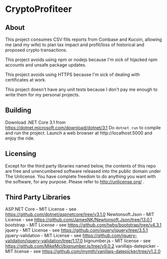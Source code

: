 CryptoProfiteer
==========

About
-----
This project consumes CSV fills reports from Coinbase and Kucoin, allowing me (and my wife) to plan tax impact and profit/loss of historical and proposed crypto transactions.

This project avoids using npm or nodejs because I'm sick of hijacked npm accounts and unsafe package updates.

This project avoids using HTTPS because I'm sick of dealing with certificates at work.

This project doesn't have any unit tests because I don't pay me enough to write them for my personal projects.

Building
--------
Download .NET Core 3.1 from https://dotnet.microsoft.com/download/dotnet/3.1
Do `dotnet run` to compile and run the project.
Launch a web browser at http://localhost:5000 and enjoy the ride.

Licensing
---------
Except for the third party libraries named below, the contents of this repo are free and unencumbered software released into the public domain under The Unlicense. You have complete freedom to do anything you want with the software, for any purpose. Please refer to <http://unlicense.org/> .

Third Party Libraries
---------------------
ASP.NET Core - MIT License - see https://github.com/dotnet/aspnetcore/tree/v3.1.0
Newtonsoft.Json - MIT License - see https://github.com/JamesNK/Newtonsoft.Json/tree/13.0.1
bootstrap - MIT License - see https://github.com/twbs/bootstrap/tree/v4.3.1
jquery - MIT License - see https://github.com/jquery/jquery/tree/3.5.1
jquery-validation - MIT License - see https://github.com/jquery-validation/jquery-validation/tree/1.17.0
bignumber.js - MIT license - see https://github.com/MikeMcl/bignumber.js/tree/v9.0.2
vanillajs-datepicker - MIT license - see https://github.com/mymth/vanillajs-datepicker/tree/v1.2.0